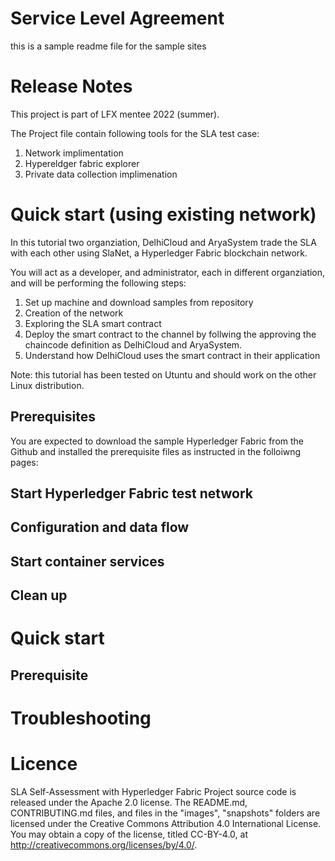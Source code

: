 # Service Level Agreement

this is a sample readme file for the sample sites

# Release Notes

This project is part of LFX mentee 2022 (summer).

The Project file contain following tools for the SLA test case:

1. Network implimentation 
2. Hypereldger fabric explorer
3. Private data collection implimenation

# Quick start (using existing network)
 In this tutorial two organziation, DelhiCloud and AryaSystem trade the SLA with each other using SlaNet, a Hyperledger Fabric blockchain network.

 You will act as a developer, and administrator, each in different organziation, and will be performing the following steps:

 1. Set up machine and download samples from repository
 2. Creation of the network
 3. Exploring the SLA smart contract
 4. Deploy the smart contract to the channel by follwing the approving the chaincode definition as DelhiCloud and AryaSystem.
 5. Understand how DelhiCloud uses the smart contract in their application

Note: this tutorial has been tested on Utuntu and should work on the other Linux distribution.

## Prerequisites

You are expected to download the sample Hyperledger Fabric from the Github and installed the prerequisite files as instructed in the folloiwng pages: 

## Start Hyperledger Fabric test network

## Configuration and data flow

## Start container services

## Clean up

# Quick start
## Prerequisite

# Troubleshooting

# Licence
SLA Self-Assessment with Hyperledger Fabric Project source code is released under the Apache 2.0 license. The README.md, CONTRIBUTING.md files, and files in the "images", "snapshots" folders are licensed under the Creative Commons Attribution 4.0 International License. You may obtain a copy of the license, titled CC-BY-4.0, at http://creativecommons.org/licenses/by/4.0/.

